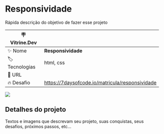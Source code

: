 # Responsividade

Rápida descrição do objetivo de fazer esse projeto

| :placard: Vitrine.Dev |     |
| -------------  | --- |
| :sparkles: Nome        | **Responsividade**
| :label: Tecnologias | html, css
| :rocket: URL         | 
| :fire: Desafio     | https://7daysofcode.io/matricula/responsividade

<!-- Inserir imagem com a #vitrinedev ao final do link -->
![](https://imagizer.imageshack.com/img923/1466/KF1lX6.gif#vitrinedev)

## Detalhes do projeto

Textos e imagens que descrevam seu projeto, suas conquistas, seus desafios, próximos passos, etc...
